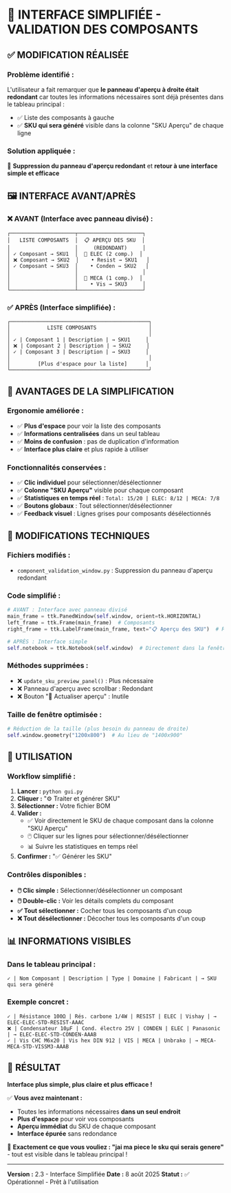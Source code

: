 # 🎯 INTERFACE SIMPLIFIÉE - VALIDATION DES COMPOSANTS

## ✅ MODIFICATION RÉALISÉE

### **Problème identifié :**
L'utilisateur a fait remarquer que **le panneau d'aperçu à droite était redondant** car toutes les informations nécessaires sont déjà présentes dans le tableau principal :
- ✅ Liste des composants à gauche
- ✅ **SKU qui sera généré** visible dans la colonne "SKU Aperçu" de chaque ligne

### **Solution appliquée :**
🔧 **Suppression du panneau d'aperçu redondant** et **retour à une interface simple et efficace**

## 🖼️ INTERFACE AVANT/APRÈS

### ❌ **AVANT** (Interface avec panneau divisé) :
```
┌─────────────────────┬─────────────────────┐
│   LISTE COMPOSANTS  │  📋 APERÇU DES SKU  │
│                     │     (REDONDANT)     │
│ ✓ Composant → SKU1  │  🔧 ELEC (2 comp.)  │
│ ❌ Composant → SKU2  │    • Resist → SKU1   │
│ ✓ Composant → SKU3  │    • Conden → SKU2   │
│                     │                     │
│                     │  🔧 MECA (1 comp.)  │
│                     │    • Vis → SKU3     │
└─────────────────────┴─────────────────────┘
```

### ✅ **APRÈS** (Interface simplifiée) :
```
┌─────────────────────────────────────────────┐
│            LISTE COMPOSANTS                 │
│                                             │
│ ✓ | Composant 1 | Description | → SKU1     │
│ ❌ | Composant 2 | Description | → SKU2     │
│ ✓ | Composant 3 | Description | → SKU3     │
│                                             │
│         [Plus d'espace pour la liste]      │
└─────────────────────────────────────────────┘
```

## 🎯 AVANTAGES DE LA SIMPLIFICATION

### **Ergonomie améliorée :**
- ✅ **Plus d'espace** pour voir la liste des composants
- ✅ **Informations centralisées** dans un seul tableau
- ✅ **Moins de confusion** : pas de duplication d'information
- ✅ **Interface plus claire** et plus rapide à utiliser

### **Fonctionnalités conservées :**
- ✅ **Clic individuel** pour sélectionner/désélectionner
- ✅ **Colonne "SKU Aperçu"** visible pour chaque composant
- ✅ **Statistiques en temps réel** : `Total: 15/20 | ELEC: 8/12 | MECA: 7/8`
- ✅ **Boutons globaux** : Tout sélectionner/désélectionner
- ✅ **Feedback visuel** : Lignes grises pour composants désélectionnés

## 🔧 MODIFICATIONS TECHNIQUES

### **Fichiers modifiés :**
- `component_validation_window.py` : Suppression du panneau d'aperçu redondant

### **Code simplifié :**
```python
# AVANT : Interface avec panneau divisé
main_frame = ttk.PanedWindow(self.window, orient=tk.HORIZONTAL)
left_frame = ttk.Frame(main_frame)  # Composants
right_frame = ttk.LabelFrame(main_frame, text="📋 Aperçu des SKU")  # Redondant

# APRÈS : Interface simple
self.notebook = ttk.Notebook(self.window)  # Directement dans la fenêtre
```

### **Méthodes supprimées :**
- ❌ `update_sku_preview_panel()` : Plus nécessaire
- ❌ Panneau d'aperçu avec scrollbar : Redondant
- ❌ Bouton "🔄 Actualiser aperçu" : Inutile

### **Taille de fenêtre optimisée :**
```python
# Réduction de la taille (plus besoin du panneau de droite)
self.window.geometry("1200x800")  # Au lieu de "1400x900"
```

## 🚀 UTILISATION

### **Workflow simplifié :**
1. **Lancer :** `python gui.py`
2. **Cliquer :** "⚙️ Traiter et générer SKU"
3. **Sélectionner :** Votre fichier BOM
4. **Valider :** 
   - ✅ Voir directement le SKU de chaque composant dans la colonne "SKU Aperçu"
   - 🖱️ Cliquer sur les lignes pour sélectionner/désélectionner
   - 📊 Suivre les statistiques en temps réel
5. **Confirmer :** "✅ Générer les SKU"

### **Contrôles disponibles :**
- **🖱️ Clic simple :** Sélectionner/désélectionner un composant
- **🖱️ Double-clic :** Voir les détails complets du composant
- **✅ Tout sélectionner :** Cocher tous les composants d'un coup
- **❌ Tout désélectionner :** Décocher tous les composants d'un coup

## 📊 INFORMATIONS VISIBLES

### **Dans le tableau principal :**
```
✓ | Nom Composant | Description | Type | Domaine | Fabricant | → SKU qui sera généré
```

### **Exemple concret :**
```
✓ | Résistance 100Ω | Rés. carbone 1/4W | RESIST | ELEC | Vishay | → ELEC-ELEC-STD-RESIST-AAAC
❌ | Condensateur 10µF | Cond. électro 25V | CONDEN | ELEC | Panasonic | → ELEC-ELEC-STD-CONDEN-AAAB
✓ | Vis CHC M6x20 | Vis hex DIN 912 | VIS | MECA | Unbrako | → MECA-MECA-STD-VISSM3-AAAB
```

## 🎉 RÉSULTAT

**Interface plus simple, plus claire et plus efficace !**

✅ **Vous avez maintenant :**
- Toutes les informations nécessaires **dans un seul endroit**
- **Plus d'espace** pour voir vos composants
- **Aperçu immédiat** du SKU de chaque composant
- **Interface épurée** sans redondance

🎯 **Exactement ce que vous vouliez : "jai ma piece le sku qui serais genere"** - tout est visible dans le tableau principal !

---

**Version :** 2.3 - Interface Simplifiée
**Date :** 8 août 2025
**Statut :** ✅ Opérationnel - Prêt à l'utilisation
